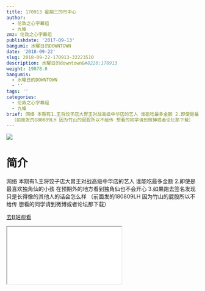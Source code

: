 ```yaml
---
title: 170913 星期三的市中心
author:
  - 伦敦之心字幕组
  - 九條
zmz: 伦敦之心字幕组
publishdate: '2017-09-13'
bangumi: 水曜日的DOWNTOWN
date: '2018-09-22'
slug: 2018-09-22-170913-32223510
description: 水曜日的downtown&#8226;170913
weight: 19078.0
bangumis:
  - 水曜日的DOWNTOWN
  - ''
tags: ''
categories:
  - 伦敦之心字幕组
  - 九條
brief: 网络 本期有1.王将饺子店大胃王对战高级中华店的艺人 谁能吃最多金额 2.即使是最喜欢独角仙的小孩 在预期外的地方看到独角仙也不会开心 3.如果跑去签名发现只是长得像的其他人的话会怎么样
  （前面发的180809LH 因为竹山的屁股所以不给传 想看的同学请到微博或者论坛那下载）
---
```

![](https://i.imgur.com/oFPHswG.jpg)
# 简介  
网络
本期有1.王将饺子店大胃王对战高级中华店的艺人 谁能吃最多金额 2.即使是最喜欢独角仙的小孩 在预期外的地方看到独角仙也不会开心 3.如果跑去签名发现只是长得像的其他人的话会怎么样 （前面发的180809LH 因为竹山的屁股所以不给传 想看的同学请到微博或者论坛那下载）  

[去B站观看](https://www.bilibili.com/video/av32223510/)
<div class ="resp-container"><iframe class="testiframe" src="//player.bilibili.com/player.html?aid=32223510"", scrolling="no", allowfullscreen="true" > </iframe></div> 
